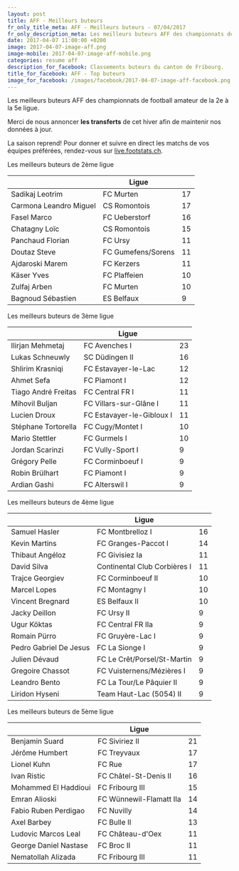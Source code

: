 ```yaml
---
layout: post
title: AFF - Meilleurs buteurs
fr_only_title_meta: AFF - Meilleurs buteurs - 07/04/2017
fr_only_description_meta: Les meilleurs buteurs AFF des championnats de football amateur de la 2e à la 5e ligue - 07/04/2017
date: 2017-04-07 11:00:00 +0200
image: 2017-04-07-image-aff.png
image-mobile: 2017-04-07-image-aff-mobile.png
categories: resume aff
description_for_facebook: Classements buteurs du canton de Fribourg.
title_for_facebook: AFF - Top buteurs
image_for_facebook: /images/facebook/2017-04-07-image-aff-facebook.png
---
```

<p>Les meilleurs buteurs AFF des championnats de football amateur de la 2e à la 5e ligue.</p>
<p>Merci de nous annoncer <b>les transferts</b> de cet hiver afin de maintenir nos données à jour.</p>
<p>La saison reprend! Pour donner et suivre en direct les matchs de vos équipes préférées, rendez-vous sur <a href='http://live.footstats.ch'>live.footstats.ch</a>.</p>

<p>Les meilleurs buteurs de 2ème ligue</p><table class="table"><thead><tr><th><i class="fa fa-male"></i></th><th>Ligue</th><th><i class="fa fa-futbol-o"></i></th></tr></thead><tbody><tr><td>Sadikaj Leotrim</td><td>FC Murten</td><td>17</td></tr><tr><td>Carmona Leandro Miguel</td><td>CS Romontois</td><td>17</td></tr><tr><td>Fasel Marco</td><td>FC Ueberstorf</td><td>16</td></tr><tr><td>Chatagny Loïc</td><td>CS Romontois</td><td>15</td></tr><tr><td>Panchaud Florian</td><td>FC Ursy</td><td>11</td></tr><tr><td>Doutaz Steve</td><td>FC Gumefens/Sorens</td><td>11</td></tr><tr><td>Ajdaroski Marem</td><td>FC Kerzers</td><td>11</td></tr><tr><td>Käser Yves</td><td>FC Plaffeien</td><td>10</td></tr><tr><td>Zulfaj Arben</td><td>FC Murten</td><td>10</td></tr><tr><td>Bagnoud Sébastien</td><td>ES Belfaux</td><td>9</td></tr></tbody></table><p>Les meilleurs buteurs de 3ème ligue</p><table class="table"><thead><tr><th><i class="fa fa-male"></i></th><th>Ligue</th><th><i class="fa fa-futbol-o"></i></th></tr></thead><tbody><tr><td>Ilirjan Mehmetaj</td><td>FC Avenches I</td><td>23</td></tr><tr><td>Lukas Schneuwly</td><td>SC Düdingen II</td><td>16</td></tr><tr><td>Shlirim Krasniqi</td><td>FC Estavayer-le-Lac</td><td>12</td></tr><tr><td>Ahmet Sefa</td><td>FC Piamont I</td><td>12</td></tr><tr><td>Tiago André Freitas</td><td>FC Central FR I</td><td>11</td></tr><tr><td>Mihovil Buljan</td><td>FC Villars-sur-Glâne I</td><td>11</td></tr><tr><td>Lucien Droux</td><td>FC Estavayer-le-Gibloux I</td><td>11</td></tr><tr><td>Stéphane Tortorella</td><td>FC Cugy/Montet I</td><td>10</td></tr><tr><td>Mario Stettler</td><td>FC Gurmels I</td><td>10</td></tr><tr><td>Jordan Scarinzi</td><td>FC Vully-Sport I</td><td>9</td></tr><tr><td>Grégory Pelle</td><td>FC Corminboeuf I</td><td>9</td></tr><tr><td>Robin Brülhart</td><td>FC Piamont I</td><td>9</td></tr><tr><td>Ardian Gashi</td><td>FC Alterswil I</td><td>9</td></tr></tbody></table><p>Les meilleurs buteurs de 4ème ligue</p><table class="table"><thead><tr><th><i class="fa fa-male"></i></th><th>Ligue</th><th><i class="fa fa-futbol-o"></i></th></tr></thead><tbody><tr><td>Samuel Hasler</td><td>FC Montbrelloz I</td><td>16</td></tr><tr><td>Kevin Martins</td><td>FC Granges-Paccot I</td><td>14</td></tr><tr><td>Thibaut Angéloz</td><td>FC Givisiez Ia</td><td>11</td></tr><tr><td>David Silva</td><td>Continental Club Corbières I</td><td>11</td></tr><tr><td>Trajce Georgiev</td><td>FC Corminboeuf II</td><td>10</td></tr><tr><td>Marcel Lopes</td><td>FC Montagny I</td><td>10</td></tr><tr><td>Vincent Bregnard</td><td>ES Belfaux II</td><td>10</td></tr><tr><td>Jacky Deillon</td><td>FC Ursy II</td><td>9</td></tr><tr><td>Ugur Köktas</td><td>FC Central FR IIa</td><td>9</td></tr><tr><td>Romain Pürro</td><td>FC Gruyère-Lac I</td><td>9</td></tr><tr><td>Pedro Gabriel De Jesus</td><td>FC La Sionge I</td><td>9</td></tr><tr><td>Julien Dévaud</td><td>FC Le Crêt/Porsel/St-Martin</td><td>9</td></tr><tr><td>Gregoire Chassot</td><td>FC Vuisternens/Mézières I</td><td>9</td></tr><tr><td>Leandro Bento</td><td>FC La Tour/Le Pâquier II</td><td>9</td></tr><tr><td>Liridon Hyseni</td><td>Team Haut-Lac (5054) II</td><td>9</td></tr></tbody></table><p>Les meilleurs buteurs de 5ème ligue</p><table class="table"><thead><tr><th><i class="fa fa-male"></i></th><th>Ligue</th><th><i class="fa fa-futbol-o"></i></th></tr></thead><tbody><tr><td>Benjamin Suard</td><td>FC Siviriez II</td><td>21</td></tr><tr><td>Jérôme Humbert</td><td>FC Treyvaux</td><td>17</td></tr><tr><td>Lionel Kuhn</td><td>FC Rue</td><td>17</td></tr><tr><td>Ivan Ristic</td><td>FC Châtel-St-Denis II</td><td>16</td></tr><tr><td>Mohammed El Haddioui</td><td>FC Fribourg III</td><td>15</td></tr><tr><td>Emran Alioski</td><td>FC Wünnewil-Flamatt IIa</td><td>14</td></tr><tr><td>Fabio Ruben Perdigao</td><td>FC Nuvilly</td><td>14</td></tr><tr><td>Axel Barbey</td><td>FC Bulle II</td><td>13</td></tr><tr><td>Ludovic Marcos Leal</td><td>FC Château-d'Oex</td><td>11</td></tr><tr><td>George Daniel Nastase</td><td>FC Broc II</td><td>11</td></tr><tr><td>Nematollah Alizada</td><td>FC Fribourg III</td><td>11</td></tr></tbody></table>